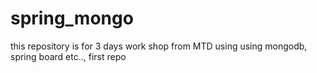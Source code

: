 # spring_mongo
this repository is for 3 days work shop from MTD using using mongodb, spring board etc..,
first repo